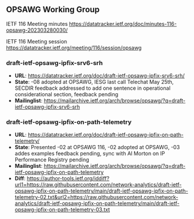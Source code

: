 ## OPSAWG Working Group

IETF 116 Meeting minutes
https://datatracker.ietf.org/doc/minutes-116-opsawg-202303280030/

IETF 116 Meeting session
https://datatracker.ietf.org/meeting/116/session/opsawg

### draft-ietf-opsawg-ipfix-srv6-srh
* **URL**: https://datatracker.ietf.org/doc/draft-ietf-opsawg-ipfix-srv6-srh/
* **State**: -08 adopted at OPSAWG, IESG last call Telechat May 25th, SECDIR feedback addressed to add one sentence in operational considerational section, feedback pending
* **Mailinglist**: https://mailarchive.ietf.org/arch/browse/opsawg/?q=draft-ietf-opsawg-ipfix-srv6-srh

### draft-ietf-opsawg-ipfix-on-path-telemetry
* **URL**: https://datatracker.ietf.org/doc/draft-ietf-opsawg-ipfix-on-path-telemetry/
* **State**: Presented -02 at OPSAWG 116, -02 adopted at OPSAWG, -03 addes examples feedback pending, sync with Al Morton on IP Performance Registry pending
* **Mailinglist**: https://mailarchive.ietf.org/arch/browse/opsawg/?q=draft-ietf-opsawg-ipfix-on-path-telemetry
* **Diff**: https://author-tools.ietf.org/iddiff?url1=https://raw.githubusercontent.com/network-analytics/draft-ietf-opsawg-ipfix-on-path-telemetry/main/draft-ietf-opsawg-ipfix-on-path-telemetry-02.txt&url2=https://raw.githubusercontent.com/network-analytics/draft-ietf-opsawg-ipfix-on-path-telemetry/main/draft-ietf-opsawg-ipfix-on-path-telemetry-03.txt